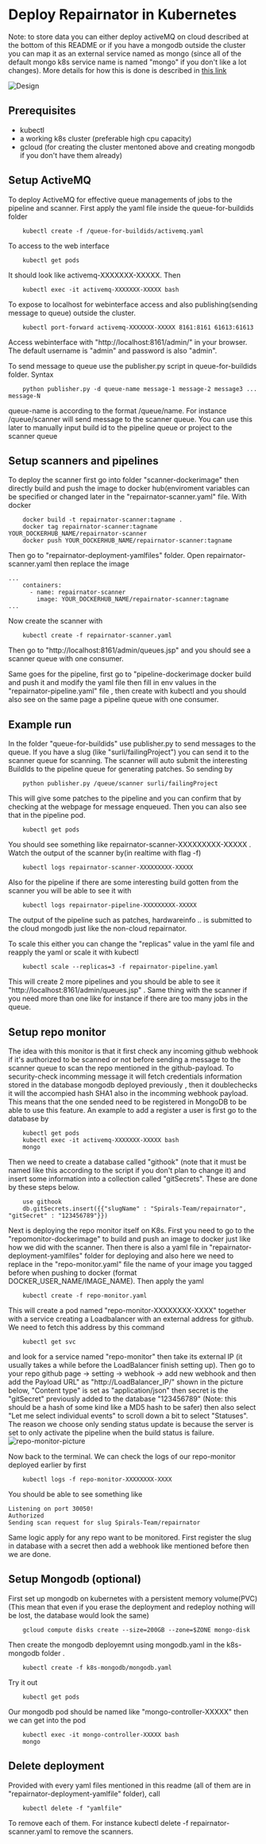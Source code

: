 # Deploy Repairnator in Kubernetes
Note: to store data you can either deploy activeMQ on cloud described at the bottom of this README or if you have a mongodb outside the cluster you can map it as an external service named as mongo (since all of the default mongo k8s service name is named "mongo" if you don't like a lot changes). More details for how this is done is described in [this link](ttps://cloud.google.com/blog/products/gcp/kubernetes-best-practices-mapping-external-services)

![Design](K8sRepairnatorDesign.jpg)

## Prerequisites

* kubectl
* a working k8s cluster (preferable high cpu capacity)
* gcloud (for creating the cluster mentoned above and creating mongodb if you don't have them already)

## Setup ActiveMQ

To deploy ActiveMQ for effective queue managements of jobs to the pipeline and scanner. First apply the yaml file inside the queue-for-buildids folder
```
	kubectl create -f /queue-for-buildids/activemq.yaml
```
To access to the web interface
```
	kubectl get pods 
```
It should look like activemq-XXXXXXX-XXXXX. Then 
```
	kubectl exec -it activemq-XXXXXXX-XXXXX bash
```
To expose to localhost for webinterface access and also publishing(sending message to queue) outside the cluster. 
```
	kubectl port-forward activemq-XXXXXXX-XXXXX 8161:8161 61613:61613
```
Access webinterface with "http://localhost:8161/admin/" in your browser. The default username is "admin" and password is also "admin".

To send message to queue use the publisher.py script in queue-for-buildids folder. Syntax
```
	python publisher.py -d queue-name message-1 message-2 message3 ... message-N
```

queue-name is according to the format /queue/name. For instance /queue/scanner will send message to the scanner queue.
You can use this later to manually input build id to the pipeline queue or project to the scanner queue

## Setup scanners and pipelines

To deploy the scanner first go into folder "scanner-dockerimage" then directly build and push the image to docker hub(enviroment variables can be specified or changed later in the "repairnator-scanner.yaml" file. With docker 
```
	docker build -t repairnator-scanner:tagname .
	docker tag repairnator-scanner:tagname YOUR_DOCKERHUB_NAME/repairnator-scanner
	docker push YOUR_DOCKERHUB_NAME/repairnator-scanner:tagname
```
Then go to "repairnator-deployment-yamlfiles" folder. Open repairnator-scanner.yaml then replace the image 

```
...
	containers:
      - name: repairnator-scanner
        image: YOUR_DOCKERHUB_NAME/repairnator-scanner:tagname
...
```

Now create the scanner with 
```
	kubectl create -f repairnator-scanner.yaml
```
Then go to "http://localhost:8161/admin/queues.jsp" and you should see a scanner queue with one consumer.

Same goes for the pipeline, first go to "pipeline-dockerimage docker build and push it and modify the yaml file then fill in env values in the "repairnator-pipeline.yaml" file , then create with kubectl and you should also see on the same page a pipeline queue with one consumer.

## Example run
In the folder "queue-for-buildids" use publisher.py to send messages to the queue. If you have a slug (like "surli/failingProject") you can send it to the scanner queue for scanning. The scanner will auto submit the interesting BuildIds to the pipeline queue for generating patches. So sending by
```
	python publisher.py /queue/scanner surli/failingProject
```
This will give some patches to the pipeline and you can confirm that by checking at the webpage for message enqueued. Then you can also see that in the pipeline pod. 
```
	kubectl get pods
```
You should see something like repairnator-scanner-XXXXXXXXX-XXXXX . Watch the output of the scanner by(in realtime with flag -f)
```
	kubectl logs repairnator-scanner-XXXXXXXXX-XXXXX
```
Also for the pipeline if there are some interesting build gotten from the scanner you will be able to see it with 
```
	kubectl logs repairnator-pipeline-XXXXXXXXX-XXXXX
```
The output of the pipeline such as patches, hardwareinfo .. is submitted to the cloud mongodb just like the non-cloud repairnator.

To scale this either you can change the "replicas" value in the yaml file and reapply the yaml or scale it with kubectl
```
	kubectl scale --replicas=3 -f repairnator-pipeline.yaml
```
This will create 2 more pipelines and you should be able to see it "http://localhost:8161/admin/queues.jsp" . Same thing with the scanner if you need more than one like for instance if there are too many jobs in the queue.

## Setup repo monitor
The idea with this monitor is that it first check any incoming github webhook if it's authorized to be scanned or not before sending a message to the scanner queue to scan the repo mentioned in the github-payload. To security-check incomming message it will fetch credentials information stored in the database mongodb deployed previously , then it doublechecks it will the accompied hash SHA1 also in the incomming webhook payload. This means that the one sended need to be registered in MongoDB to be able to use this feature. An example to add a register a user is first go to the database by 
```
	kubectl get pods
	kubectl exec -it activemq-XXXXXXX-XXXXX bash
	mongo
```
Then we need to create a database called "githook" (note that it must be named like this according to the script if you don't plan to change it) and insert some information into a collection called "gitSecrets". These are done by these steps below.
```
	use githook
	db.gitSecrets.insert({{"slugName" : "Spirals-Team/repairnator", "gitSecret" : "123456789"}})
```
Next is deploying the repo monitor itself on K8s. First you need to go to the "repomonitor-dockerimage" to build and push an image to docker just like how we did with the scanner. Then there is also a yaml file in "repairnator-deployment-yamlfiles" folder for deploying and also here we need to replace in the "repo-monitor.yaml" file the name of your image you tagged before when pushing to docker (format DOCKER_USER_NAME/IMAGE_NAME). Then apply the yaml 
```
	kubectl create -f repo-monitor.yaml
```
This will create a pod named "repo-monitor-XXXXXXXX-XXXX" together with a service creating a Loadbalancer with an external address for github. We need to fetch this address by this command 
```
	kubectl get svc 
```
and look for a service named "repo-monitor" then take its external IP (it usually takes a while before the LoadBalancer finish setting up).
Then go to your repo github page -> setting -> webhook -> add new webhook and then add the Payload URL" as "http://LoadBalancer_IP/" shown in the picture below, "Content type" is set as "application/json" then secret is the "gitSecret" previously added to the database "123456789" (Note: this should be a hash of some kind like a MD5 hash to be safer) then also select "Let me select individual events" to scroll down a bit to select "Statuses". The reason we choose only sending status update is because the server is set to only activate the pipeline when the build status is failure.
![repo-monitor-picture](repo-monitor-example.png)

Now back to the terminal. We can check the logs of our repo-monitor deployed earlier by first 
```
	kubectl logs -f repo-monitor-XXXXXXXX-XXXX
```
You should be able to see something like
```
Listening on port 30050!
Authorized
Sending scan request for slug Spirals-Team/repairnator
```
Same logic apply for any repo want to be monitored. First register the slug in database with a secret then add a webhook like mentioned before then we are done. 


## Setup Mongodb (optional)

First set up mongodb on kubernetes with a persistent memory volume(PVC)(This mean that even if you erase the deployment and redeploy nothing will be lost, the database would look the same)

```
	gcloud compute disks create --size=200GB --zone=$ZONE mongo-disk
```
Then create the mongodb deployemnt using mongodb.yaml in the k8s-mongodb folder .

```
	kubectl create -f k8s-mongodb/mongodb.yaml
```
Try it out
```
	kubectl get pods 
```
Our mongodb pod should be named like "mongo-controller-XXXXX" then we can get into the pod 
```
	kubectl exec -it mongo-controller-XXXXX bash
	mongo
```


## Delete deployment
Provided with every yaml files mentioned in this readme (all of them are in "repairnator-deployment-yamlfile" folder), call 
```
	kubectl delete -f "yamlfile" 
```
To remove each of them. For instance kubectl delete -f repairnator-scanner.yaml to remove the scanners. 


















